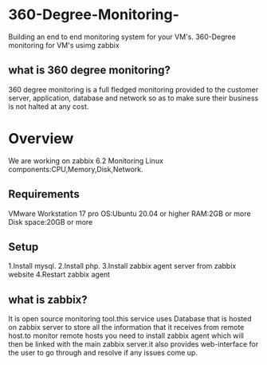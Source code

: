 # 360-Degree-Monitoring-
Building an end to end monitoring system for your VM's.
360-Degree monitoring for VM's usimg zabbix
## what is 360 degree monitoring?
360 degree monitoring is a full fledged monitoring provided to the customer server, application, database and network so as to make sure  their business is not halted at any cost.
# Overview 
We are working on zabbix 6.2
Monitoring Linux components:CPU,Memory,Disk,Network.
## Requirements
VMware Workstation 17 pro
OS:Ubuntu 20.04 or higher
RAM:2GB or more
Disk space:20GB or more
## Setup
1.Install mysql.
2.Install php.
3.Install zabbix agent server from zabbix website
4.Restart zabbix agent
## what is zabbix?
It is open source monitoring tool.this service uses Database that is hosted on zabbix server to store all the information
that it receives from remote host.to monitor remote hosts you need to install zabbix agent which will then be linked with the main zabbix server.it also provides web-interface for the user to go through and resolve if any issues come up. 

